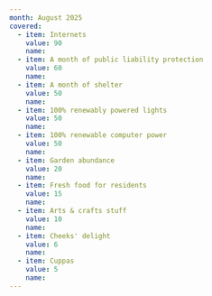 ```yaml
---
month: August 2025
covered:
  - item: Internets
    value: 90
    name: 
  - item: A month of public liability protection
    value: 60
    name: 
  - item: A month of shelter
    value: 50
    name: 
  - item: 100% renewably powered lights
    value: 50
    name: 
  - item: 100% renewable computer power
    value: 50
    name: 
  - item: Garden abundance
    value: 20
    name: 
  - item: Fresh food for residents
    value: 15
    name: 
  - item: Arts & crafts stuff
    value: 10
    name:
  - item: Cheeks' delight
    value: 6
    name: 
  - item: Cuppas
    value: 5
    name: 
---
```

